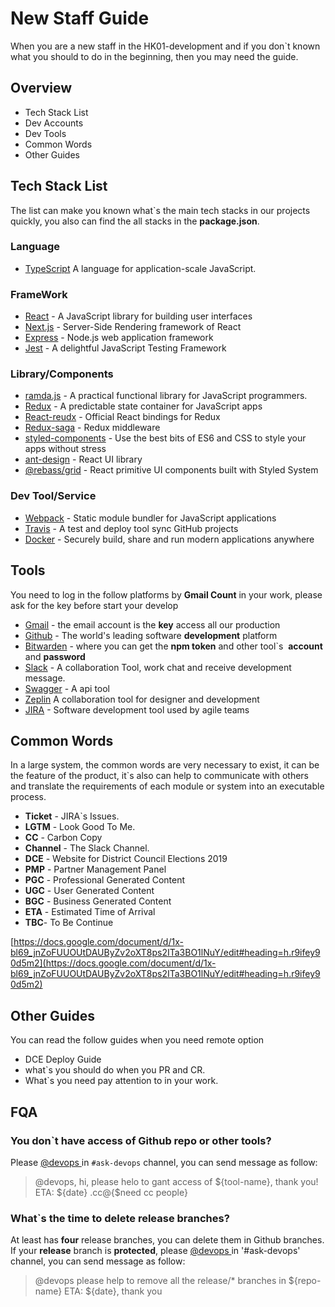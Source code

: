 

# New Staff Guide

When you are a new staff in the HK01-development and if you don`t known what you should to do in the beginning, then you may need the guide.

<a name="Overview"></a>

## Overview

- Tech Stack List
- Dev Accounts
- Dev Tools
- Common Words
- Other Guides

<a name="43c737f9"></a>

## Tech Stack List

The list can make you known what`s the main tech stacks in our projects quickly, you also can find the all stacks in the **package.json**.

<a name="Language"></a>

### Language

- [TypeScript](http://www.typescriptlang.org/) A language for application-scale JavaScript.

<a name="FrameWork"></a>

### FrameWork

- [React](https://reactjs.org/) - A JavaScript library for building user interfaces
- [Next.js](https://nextjs.org/) - Server-Side Rendering framework of React
- [Express](https://expressjs.com/) - Node.js web application framework
- [Jest](https://jestjs.io/) - A delightful JavaScript Testing Framework

<a name="94bc75cb"></a>

### Library/Components

- [ramda.js](https://ramdajs.com/) - A practical functional library for JavaScript programmers.
- [Redux](https://redux.js.org/) - A predictable state container for JavaScript apps
- [React-reudx](https://react-redux.js.org/) - Official React bindings for Redux
- [Redux-saga](https://redux-saga.js.org/) - Redux middleware
- [styled-components](https://www.styled-components.com/) - Use the best bits of ES6 and CSS to style your apps without stress
- [ant-design](https://ant.design/docs/react/introduce-cn) - React UI library
- [@rebass/grid](https://rebassjs.org/guides) - React primitive UI components built with Styled System

<a name="0bbaae07"></a>

### Dev Tool/Service

- [Webpack](https://webpack.js.org/) - Static module bundler for JavaScript applications
- [Travis](https://travis-ci.org/) - A test and deploy tool sync GitHub projects
- [Docker](https://www.docker.com/) - Securely build, share and run modern applications anywhere

<a name="Tools"></a>

## Tools

You need to log in the follow platforms by **Gmail Count** in your work, please ask for the key before start your develop

- [Gmail](http://mail.google.com) - the email account is the **key** access all our production
- [Github](https://github.com/) - The world's leading software **development** platform
- [Bitwarden](https://ops-bitwarden.wezeroplus.com/#/) - where you can get the **npm token** and other tool`s  **account** and **password**
- [Slack](https://slack.com) - A collaboration Tool, work chat and receive development message.
- [Swagger](https://swagger.io/) - A api tool
- [Zeplin](https://zeplin.io/) A collaboration tool for designer and development
- [JIRA](https://www.atlassian.com) - Software development tool used by agile teams

<a name="a2f96d5e"></a>

## Common Words

In a large system, the common words are very necessary to exist, it can be the feature of the product, it`s also can help to communicate with others and translate the requirements of each module or system into an executable process.

- **Ticket** - JIRA`s Issues.
- **LGTM** - Look Good To Me.
- **CC** - Carbon Copy
- **Channel** - The Slack Channel.
- **DCE** - Website for District Council Elections 2019
- **PMP** - Partner Management Panel
- **PGC** - Professional Generated Content
- **UGC** - User Generated Content
- **BGC** - Business Generated Content 
- **ETA** - Estimated Time of Arrival
- **TBC**- To Be Continue

[https://docs.google.com/document/d/1x-bl69_jnZoFUUOUtDAUByZv2oXT8ps2ITa3BO1lNuY/edit#heading=h.r9ifey90d5m2](https://docs.google.com/document/d/1x-bl69_jnZoFUUOUtDAUByZv2oXT8ps2ITa3BO1lNuY/edit#heading=h.r9ifey90d5m2)

<a name="58aad38d"></a>

## Other Guides

You can read the follow guides when you need remote option

- DCE Deploy Guide
- what`s you should do when you PR and CR.
- What`s you need pay attention to in your work.

<a name="FQA"></a>

## FQA

<a name="8b5417e0"></a>

### You don`t have access of Github repo or other tools?

Please [@devops ]() in `#ask-devops` channel, you can send message as follow:

> @devops, hi, please helo to gant access of ${tool-name}, thank you! ETA: ${date} .cc@{$need cc people}


<a name="5e1ac5d0"></a>

### What`s the time to delete release branches?

At least has **four** release branches, you can delete them in Github branches. If your **release** branch is **protected**, please [@devops ]() in '#ask-devops' channel, you can send message as follow:

> @devops please help to remove all the release/* branches in ${repo-name} ETA: ${date}, thank you

